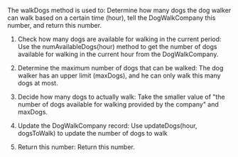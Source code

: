 The walkDogs method is used to:
Determine how many dogs the dog walker can walk based on a certain time (hour), tell the DogWalkCompany this number, and return this number.

1. Check how many dogs are available for walking in the current period:
Use the numAvailableDogs(hour) method to get the number of dogs available for walking in the current hour from the DogWalkCompany.

2. Determine the maximum number of dogs that can be walked:
The dog walker has an upper limit (maxDogs), and he can only walk this many dogs at most.

3. Decide how many dogs to actually walk:
Take the smaller value of "the number of dogs available for walking provided by the company" and maxDogs.

4. Update the DogWalkCompany record:
Use updateDogs(hour, dogsToWalk) to update the number of dogs to walk

5. Return this number:
Return this number.
